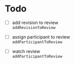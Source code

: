 # Todo

- [ ] add revision to review  
`addRevisionToReview`

- [ ] assign participant to review  
`addParticipantToReview`

- [ ] watch review  
`addParticipantToReview`